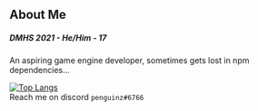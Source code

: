 ## About Me
##### DMHS 2021 - He/Him - 17<br>
An aspiring game engine developer, sometimes gets lost in npm dependencies...<br>

<!-- ![Anurag's GitHub stats](https://github-readme-stats.vercel.app/api?username=Pengiie&count_private=true&show_icons=true&theme=onedark)-->
[![Top Langs](https://github-readme-stats.vercel.app/api/top-langs/?username=Pengiie&layout=compact&theme=tokyonight&hide_border=true&langs_count=4&hide=css)](https://github.com/anuraghazra/github-readme-stats) <br>
Reach me on discord `penguinz#6766`
<!--
**Pengiie/Pengiie** is a ✨ _special_ ✨ repository because its `README.md` (this file) appears on your GitHub profile.

Here are some ideas to get you started:

- 🔭 I’m currently working on ...
- 🌱 I’m currently learning ...
- 👯 I’m looking to collaborate on ...
- 🤔 I’m looking for help with ...
- 💬 Ask me about ...
- 📫 How to reach me: ...
- 😄 Pronouns: ...
- ⚡ Fun fact: ...
-->

